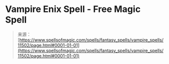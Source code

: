 <!--yml

category: 未分类

date: 2024-06-12 18:48:46

-->

# Vampire Enix Spell - Free Magic Spell

> 来源：[https://www.spellsofmagic.com/spells/fantasy_spells/vampire_spells/11502/page.html#0001-01-01](https://www.spellsofmagic.com/spells/fantasy_spells/vampire_spells/11502/page.html#0001-01-01)
